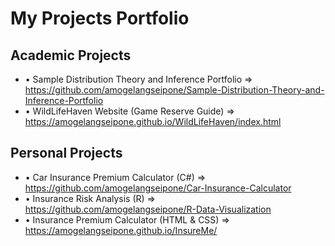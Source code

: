 # My Projects Portfolio

## Academic Projects
- •	Sample Distribution Theory and Inference Portfolio => https://github.com/amogelangseipone/Sample-Distribution-Theory-and-Inference-Portfolio 
- •	WildLifeHaven Website (Game Reserve Guide) => https://amogelangseipone.github.io/WildLifeHaven/index.html 

## Personal Projects
- •	Car Insurance Premium Calculator (C#) => https://github.com/amogelangseipone/Car-Insurance-Calculator 
- •	Insurance Risk Analysis (R) => https://github.com/amogelangseipone/R-Data-Visualization 
- •	Insurance Premium Calculator (HTML & CSS) => https://amogelangseipone.github.io/InsureMe/ 
